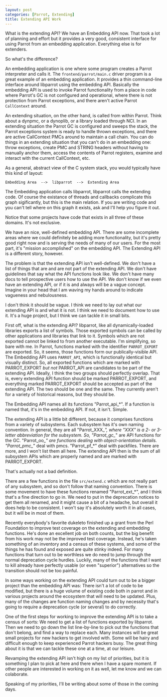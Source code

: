 ```yaml
---
layout: post
categories: [Parrot, Extending]
title: Extending API Work
---
```


What is the extending API? We have an Embedding API now. That took a lot of
planning and effort but it provides a very good, consistent interface for
using Parrot from an embedding application. Everything else is for extenders.

So what's the difference?

An embedding application is one where some program creates a Parrot
interpreter and calls it. The `frontend/parrot/main.c` driver program is a
great example of an embedding application. It provides a thin command-line
interface around libparrot using the embedding API. Basically the embedding
API is used to invoke Parrot functionality from a place in code where Parrot's
GC is not configured and operational, where there is not protection from
Parrot exceptions, and there aren't active Parrot `CallContext` around.

An extending situation, on the other hand, is called from within Parrot.
Think about a dynpmc, or a dynoplib, or a library loaded through NCI. In an
extending situation the Parrot GC is configured and sweeps the stack, the
Parrot exceptions system is ready to handle thrown exceptions, and there are
active CallContext PMCs around to maintain a call chain. You can do things in
an extending situation that you can't do in an embedding one: throw
exceptions, create PMC and STRING headers without having to manually anchor
them, access the contents of Parrot registers, examine and interact with the
current CallContext, etc.

As a general, abstract view of the C system stack, you would typically have
this kind of layout:

    Embedding Area  -->  libparrot  -->  Extending Area

The Embedding application calls libparrot, libparrot calls the extending
code. Of course the existance of threads and callbacks complicate this graph
sigificantly, but this is the main relation. If you are writing code and you
can't tell where on this graph it exists, ask and I'll help you figure it out.

Notice that some projects have code that exists in all three of these domains.
It's not exclusive.

We have an nice, well-defined embedding API. There are some incomplete areas
where we could definitely be adding more functionality, but it's pretty good
right now and is serving the needs of many of our users. For the most part,
it's "mission accomplished" on the embedding API. The Extending API is a
different story, however.

The problem is that the extending API isn't well-defined. We don't have a list
of things that are and are not part of the extending API. We don't have
guidelines that say what the API functions look like. We don't have many docs
to tell prospective users how to use the API. We don't know if we even have
an extending API, or if it is and always will be a vague concept. Imagine in
your head that I am waving my hands around to indicate vagueness and
nebulousness.

I don't think it should be vague. I think we need to lay out what our
extending API is and what it is not. I think we need to document how to use
it. It's a huge project, but I think we can tackle it in small bits.

First off, what is the extending API? libparrot, like all dynamically-loaded
libraries exports a list of symbols. Those exported symbols can be called
by other applications and libraries that link to it. Symbols which are not
exported cannot be linked to from another executable. I'm simplifying, so bare
with me. In Parrot, functions marked with the identifier `PARROT_EXPORT` are
exported. So, it seems, those functions form our publically-visible API. The
Embedding API uses `PARROT_API`, which is functionally identical but visually
distinct. So, all exported functions which are marked with PARROT_EXPORT *but
not* PARROT_API are candidates to be part of the extending API. Ideally, I
think the two groups should perfectly overlap. That is, every extending API
function should be marked PARROT_EXPORT, and everything marked PARROT_EXPORT
should be accepted as part of the extending API. The two should be one and the
same. They currently aren't for a variety of historical reasons, but they
should be.

The Embedding API names all its functions "Parrot_api_*". If a function is
named that, it's in the embedding API. If not, it isn't. Simple.

The extending API is a little bit different, because it comprises functions
from a variety of subsystems. Each subsystem has it's own naming convention.
In general, they are all "Parrot_XXX_*", where "XXX" is a 2- or 3-letter
abbreviation for the subsystem. So, "Parrot_gc_*" are API functions for the
GC. "Parrot_oo_*" are functions dealing with object-orientation details.
"Parrot_pmc_*" deal with pmcs. "Parrot_pf_*" deal with packfiles. There are
more, and I won't list them all here. The extending API then is the sum of all
subsystem APIs which are properly named and are marked with PARROT_EXPORT.

That's actually not a bad definition.

There are a few functions in the file `src/extend.c` which are not really part
of any subsystem, and so don't follow that naming convention. There is some
movement to have these functions renamed "Parrot_ext_*", and I think that's a
fine direction to go in. We need to put in the deprecation notices to get them
all renamed, and it might cause a bit of a headache, but overall it does help
to be consistent. I won't say it's absolutely worth it in all cases, but it
will be in most of them.

Recently everybody's favorite dukeleto finished up a grant from the Perl
Foundation to improve test coverage on the extending and embedding functions.
He's done an excellent job on both counts, but the big benefit from his work
may not be the improved test coverage. Instead, he's taken something of an
inventory and a census of these systems, and some of the things he has found
and exposed are quite stinky indeed. For many functions that turn out to be
worthless we do need to jump through the normal deprecation cycle hurdles.
Luckily, many of the functions that I want to kill already have perfectly
usable (or even "superior") alternatives so the transition should not be too
painful.

In some ways working on the extending API could turn out to be a bigger
project than the embedding API was: There isn't a lot of code to be modified,
but there is a huge volume of existing code both in parrot and in various
projects around the ecosystem that will need to be updated. Plus, many of the
changes are function naming changes and by necessity that's going to require
a deprecation cycle (or several) to do correctly.

One of the first steps for working to improve the extending API is to take a
census of sorts: We need to get a list of functions exported by libparrot.
Then we need to go down the list line-by-line to pick out the functions that
don't belong, and find a way to replace each. Many instances will be great
small projects for new hackers to get involved with. Some will be hairy and
difficult enough to keep experienced Parrot hackers busy. The great thing
about it is that we can tackle these one at a time, at our leisure.

Revamping the extending API isn't high on my list of priorities, but it is
something I plan to pick at here and there when I have a spare moment. If
other people are interested in working on it as well, let me know and we can
colaborate.

Speaking of my priorities, I'll be writing about some of those in the coming
days.
